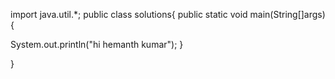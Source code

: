 import java.util.*;
public class solutions{
public static void main(String[]args){

System.out.println("hi hemanth kumar");
}

}
